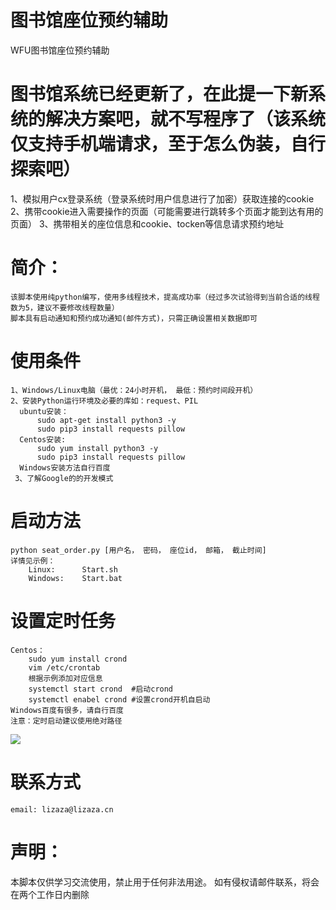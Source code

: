 # 图书馆座位预约辅助
WFU图书馆座位预约辅助

# 图书馆系统已经更新了，在此提一下新系统的解决方案吧，就不写程序了（该系统仅支持手机端请求，至于怎么伪装，自行探索吧）

1、模拟用户cx登录系统（登录系统时用户信息进行了加密）获取连接的cookie
2、携带cookie进入需要操作的页面（可能需要进行跳转多个页面才能到达有用的页面）
3、携带相关的座位信息和cookie、tocken等信息请求预约地址

# 简介：
    该脚本使用纯python编写，使用多线程技术，提高成功率（经过多次试验得到当前合适的线程数为5，建议不要修改线程数量）
    脚本具有启动通知和预约成功通知(邮件方式)，只需正确设置相关数据即可
# 使用条件
    1、Windows/Linux电脑（最优：24小时开机， 最低：预约时间段开机）
    2、安装Python运行环境及必要的库如：request、PIL
      ubuntu安装：
          sudo apt-get install python3 -y
          sudo pip3 install requests pillow
      Centos安装:
          sudo yum install python3 -y
          sudo pip3 install requests pillow
      Windows安装方法自行百度
     3、了解Google的的开发模式
# 启动方法
    python seat_order.py [用户名， 密码， 座位id， 邮箱， 截止时间]
    详情见示例：
        Linux:      Start.sh
        Windows:    Start.bat
# 设置定时任务
    Centos：
        sudo yum install crond
        vim /etc/crontab
        根据示例添加对应信息
        systemctl start crond  #启动crond
        systemctl enabel crond #设置crond开机自启动
    Windows百度有很多，请自行百度
    注意：定时启动建议使用绝对路径
<img src="https://github.com/lizazacn/WFULIB2.0/blob/main/20201204092306.PNG?raw=true">

# 联系方式
    email: lizaza@lizaza.cn

# 声明：
本脚本仅供学习交流使用，禁止用于任何非法用途。
如有侵权请邮件联系，将会在两个工作日内删除
